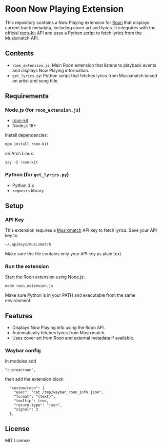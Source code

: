 # Roon Now Playing Extension

This repository contains a Now Playing extension for [Roon](https://roonlabs.com/) that displays current track metadata, including cover art and lyrics. It integrates with the official [roon-kit](https://github.com/Stevenic/roon-kit) API and uses a Python script to fetch lyrics from the Musixmatch API.

## Contents

- `roon_extension.js`: Main Roon extension that listens to playback events and displays Now Playing information.
- `get_lyrics.py`: Python script that fetches lyrics from Musixmatch based on artist and song title.

## Requirements

### Node.js (for `roon_extension.js`)
- [roon-kit](https://github.com/Stevenic/roon-kit)
- Node.js 18+

Install dependencies:
```bash
npm install roon-kit
```
on Arch Linux:
```
yay -S roon-kit
```

### Python (for `get_lyrics.py`)
- Python 3.x
- `requests` library


## Setup

### API Key
This extension requires a [Musixmatch](https://developer.musixmatch.com/) API key to fetch lyrics. Save your API key to:

```bash
~/.apikeys/musixmatch
```

Make sure the file contains only your API key as plain text.

### Run the extension
Start the Roon extension using Node.js:
```bash
node roon_extension.js
```

Make sure Python is in your PATH and executable from the same environment.

## Features

- Displays Now Playing info using the Roon API.
- Automatically fetches lyrics from Musixmatch.
- Uses cover art from Roon and external metadata if available.

### Waybar config
In modules add 
```
"custom/roon",
```
then add the extension block
```
  "custom/roon": {
    "exec": "cat /tmp/waybar_roon_info.json",
    "format": "{text}",
    "tooltip": true,
    "return-type": "json",
    "signal": 3
  },
```

## License

MIT License


